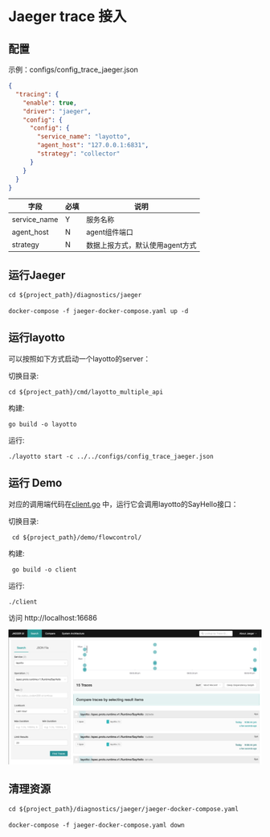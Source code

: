 # Jaeger trace 接入

## 配置

示例：configs/config_trace_jaeger.json

```json
{
  "tracing": {
    "enable": true,
    "driver": "jaeger",
    "config": {
      "config": {
        "service_name": "layotto",
        "agent_host": "127.0.0.1:6831",
        "strategy": "collector"
      }
    }
  }
}
```

| 字段           | 必填  | 说明                 |
|--------------|-----|--------------------|
| service_name | Y | 服务名称               |
| agent_host   | N | agent组件端口          |
| strategy     | N | 数据上报方式，默认使用agent方式 |

## 运行Jaeger

```shell
cd ${project_path}/diagnostics/jaeger

docker-compose -f jaeger-docker-compose.yaml up -d
```

## 运行layotto

可以按照如下方式启动一个layotto的server：

切换目录:

```shell
cd ${project_path}/cmd/layotto_multiple_api
```

构建:

```shell @if.not.exist layotto
go build -o layotto
```

运行:

```shell @background
./layotto start -c ../../configs/config_trace_jaeger.json 
```

## 运行 Demo

对应的调用端代码在[client.go](https://github.com/mosn/layotto/blob/main/demo/flowcontrol/client.go) 中，运行它会调用layotto的SayHello接口：

切换目录:

```shell
 cd ${project_path}/demo/flowcontrol/
``` 

构建:

```shell @if.not.exist client 
 go build -o client
```
运行:

```shell
./client
```

访问 http://localhost:16686

![img.png](../../../img/trace/jaeger.png)


## 清理资源

```shell
cd ${project_path}/diagnostics/jaeger/jaeger-docker-compose.yaml

docker-compose -f jaeger-docker-compose.yaml down
```
